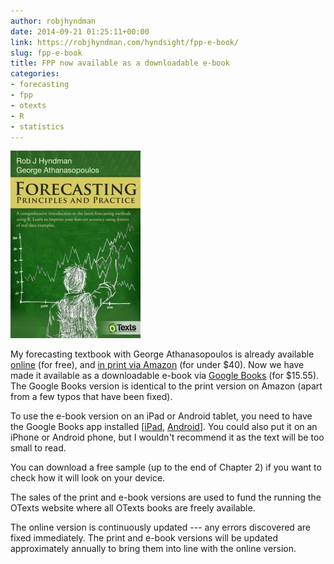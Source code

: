 ```yaml
---
author: robjhyndman
date: 2014-09-21 01:25:11+00:00
link: https://robjhyndman.com/hyndsight/fpp-e-book/
slug: fpp-e-book
title: FPP now available as a downloadable e-book
categories:
- forecasting
- fpp
- otexts
- R
- statistics
---
```


[![FPP cover](/files/fppcover-208x300.jpg)](https://play.google.com/store/books/details?id=gDuRBAAAQBAJ)

My forecasting textbook with George Athanasopoulos is already available [online](http://www.otexts.org/fpp) (for free), and [in print via Amazon](http://amzn.com/0987507109/?tag=otexts-20) (for under $40). Now we have made it available as a downloadable e-book via [Google Books](https://play.google.com/store/books/details?id=gDuRBAAAQBAJ) (for $15.55). The Google Books version is identical to the print version on Amazon (apart from a few typos that have been fixed).

To use the e-book version on an iPad or Android tablet, you need to have the Google Books app installed [[iPad](https://itunes.apple.com/au/app/google-play-books/id400989007?mt=8), [Android](https://play.google.com/store/apps/details?id=com.google.android.apps.books&hl=en)]. You could also put it on an iPhone or Android phone, but I wouldn't recommend it as the text will be too small to read.

You can download a free sample (up to the end of Chapter 2) if you want to check how it will look on your device.

The sales of the print and e-book versions are used to fund the running the OTexts website where all OTexts books are freely available.

The online version is continuously updated --- any errors discovered are fixed immediately. The print and e-book versions will be updated approximately annually to bring them into line with the online version.


